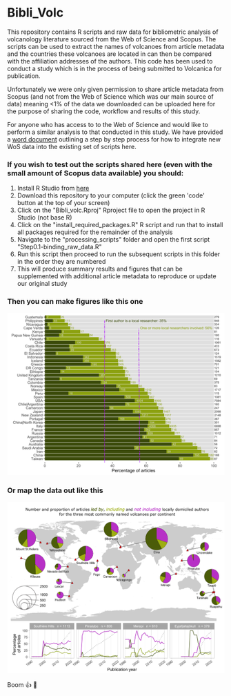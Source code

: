 # Bibli_Volc
This repository contains R scripts and raw data for bibliometric analysis of volcanology literature sourced from the Web of Science and Scopus. The scripts can be used to extract the names of volcanoes from article metadata and the countries these volcanoes are located in can then be compared with the affiliation addresses of the authors. This code has been used to conduct a study which is in the process of being submitted to Volcanica for publication.

Unfortunately we were only given permission to share article metadata from Scopus (and not from the Web of Science which was our main source of data) meaning <1% of the data we downloaded can be uploaded here for the purpose of sharing the code, workflow and results of this study. 

For anyone who has access to to the Web of Science and would like to perform a similar analysis to that conducted in this study. We have provided a [word document](https://github.com/vharg/Bibli_Volc/blob/main/S8_WoSDataDownloadInstructions.docx) outlining a step by step process for how to integrate new WoS data into the existing set of scripts here.


### If you wish to test out the scripts shared here (even with the small amount of Scopus data available) you should:

1. Install R Studio from [here](https://www.rstudio.com/products/rstudio/download/)
2. Download this repository to your computer (click the green 'code' button at the top of your screen)
3. Click on the "Bibli_volc.Rproj" Rproject file to open the project in R Studio (not base R)
4. Click on the "install_required_packages.R" R script and run that to install all packages required for the remainder of the analysis
5. Navigate to the "processing_scripts" folder and open the first script "Step0.1-binding_raw_data.R"
6. Run this script then proceed to run the subsequent scripts in this folder in the order they are numbered
7. This will produce summary results and figures that can be supplemented with additional article metadata to reproduce or update our original study


### Then you can make figures like this one

![alt text](https://github.com/vharg/Bibli_Volc/blob/main/figs/inclusion_leadership_bars.png)

### Or map the data out like this

![alt text](https://github.com/vharg/Bibli_Volc/blob/main/pie_map_plot.png?raw=true)

Boom 👍 🌋
